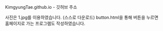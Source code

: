 KimgyungTae.github.io - 깃허브 주소

사진은 1.jpg를 이용하였습니다. (스스로 다운로드)
button.html을 통해 버튼을 누르면 홈페이지로 가는 프로그램도 작성하였습니다. 
